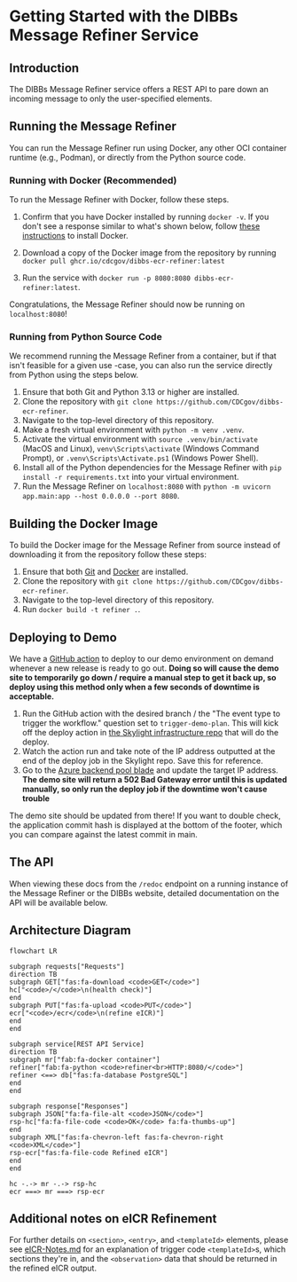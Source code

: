 # Getting Started with the DIBBs Message Refiner Service

## Introduction

The DIBBs Message Refiner service offers a REST API to pare down an incoming message to only the user-specified elements.

## Running the Message Refiner

You can run the Message Refiner run using Docker, any other OCI container runtime (e.g., Podman), or directly from the Python source code.

### Running with Docker (Recommended)

To run the Message Refiner with Docker, follow these steps.

1. Confirm that you have Docker installed by running `docker -v`. If you don't see a response similar to what's shown below, follow [these instructions](https://docs.docker.com/get-docker/) to install Docker.

2. Download a copy of the Docker image from the repository by running `docker pull ghcr.io/cdcgov/dibbs-ecr-refiner:latest`

3. Run the service with `docker run -p 8080:8080 dibbs-ecr-refiner:latest`.

Congratulations, the Message Refiner should now be running on `localhost:8080`!

### Running from Python Source Code

We recommend running the Message Refiner from a container, but if that isn't feasible for a given use -case, you can also run the service directly from Python using the steps below.

1. Ensure that both Git and Python 3.13 or higher are installed.
2. Clone the repository with `git clone https://github.com/CDCgov/dibbs-ecr-refiner`.
3. Navigate to the top-level directory of this repository.
4. Make a fresh virtual environment with `python -m venv .venv`.
5. Activate the virtual environment with `source .venv/bin/activate` (MacOS and Linux), `venv\Scripts\activate` (Windows Command Prompt), or `.venv\Scripts\Activate.ps1` (Windows Power Shell).
6. Install all of the Python dependencies for the Message Refiner with `pip install -r requirements.txt` into your virtual environment.
7. Run the Message Refiner on `localhost:8080` with `python -m uvicorn app.main:app --host 0.0.0.0 --port 8080`.

## Building the Docker Image

To build the Docker image for the Message Refiner from source instead of downloading it from the repository follow these steps:

1. Ensure that both [Git](https://git-scm.com/book/en/v2/Getting-Started-Installing-Git) and [Docker](https://docs.docker.com/get-docker/) are installed.
2. Clone the repository with `git clone https://github.com/CDCgov/dibbs-ecr-refiner`.
3. Navigate to the top-level directory of this repository.
4. Run `docker build -t refiner .`.

## Deploying to Demo

We have a [GitHub action](https://github.com/CDCgov/dibbs-ecr-refiner/actions/workflows/trigger_demo_workflow.yaml) to deploy to our demo environment on demand whenever a new release is ready to go out. **Doing so will cause the demo site to temporarily go down / require a manual step to get it back up, so deploy using this method only when a few seconds of downtime is acceptable.**

1. Run the GitHub action with the desired branch / the "The event type to trigger the workflow." question set to `trigger-demo-plan`. This will kick off the deploy action in [the Skylight infrastructure repo](https://github.com/skylight-hq/dibbs-tf-envs/actions/workflows/deploy_dibbs_services_azure_demo.yaml) that will do the deploy.
1. Watch the action run and take note of the IP address outputted at the end of the deploy job in the Skylight repo. Save this for reference.
1. Go to the [Azure backend pool blade](https://portal.azure.com/?l=en.en-us#view/Microsoft_Azure_HybridNetworking/ApplicationGatewayBackendPoolBladeV2/backendPoolId/%2Fsubscriptions%2F6848426c-8ca8-4832-b493-fed851be1f95%2FresourceGroups%2Fdibbs-global-demo%2Fproviders%2FMicrosoft.Network%2FapplicationGateways%2Fhub-appgw%2FbackendAddressPools%2Fdibbs-global-demo-be-ecr-refiner/applicationGatewayVnetId/%2Fsubscriptions%2F6848426c-8ca8-4832-b493-fed851be1f95%2FresourceGroups%2Fdibbs-global-demo%2Fproviders%2FMicrosoft.Network%2FvirtualNetworks%2Fdibbs-global-demo-hub-network/isEdit~/true/isTlsProxyAfecFlagEnabled~/false) and update the target IP address. **The demo site will return a 502 Bad Gateway error until this is updated manually, so only run the deploy job if the downtime won't cause trouble**

The demo site should be updated from there! If you want to double check, the application commit hash is displayed at the bottom of the footer, which you can compare against the latest commit in main.

## The API

When viewing these docs from the `/redoc` endpoint on a running instance of the Message Refiner or the DIBBs website, detailed documentation on the API will be available below.

## Architecture Diagram

```mermaid
flowchart LR

subgraph requests["Requests"]
direction TB
subgraph GET["fas:fa-download <code>GET</code>"]
hc["<code>/</code>\n(health check)"]
end
subgraph PUT["fas:fa-upload <code>PUT</code>"]
ecr["<code>/ecr</code>\n(refine eICR)"]
end
end

subgraph service[REST API Service]
direction TB
subgraph mr["fab:fa-docker container"]
refiner["fab:fa-python <code>refiner<br>HTTP:8080/</code>"]
refiner <==> db["fas:fa-database PostgreSQL"]
end
end

subgraph response["Responses"]
subgraph JSON["fa:fa-file-alt <code>JSON</code>"]
rsp-hc["fa:fa-file-code <code>OK</code> fa:fa-thumbs-up"]
end
subgraph XML["fas:fa-chevron-left fas:fa-chevron-right <code>XML</code>"]
rsp-ecr["fas:fa-file-code Refined eICR"]
end
end

hc -.-> mr -.-> rsp-hc
ecr ===> mr ===> rsp-ecr

```

## Additional notes on eICR Refinement

For further details on `<section>`, `<entry>`, and `<templateId>` elements, please see [eICR-Notes.md](eICR-Notes.md) for an explanation of trigger code `<templateId>`s, which sections they're in, and the `<observation>` data that should be returned in the refined eICR output.

```

```
